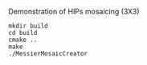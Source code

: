 Demonstration of HIPs mosaicing (3X3)

    mkdir build
    cd build
    cmake ..
    make
    ./MessierMosaicCreator
